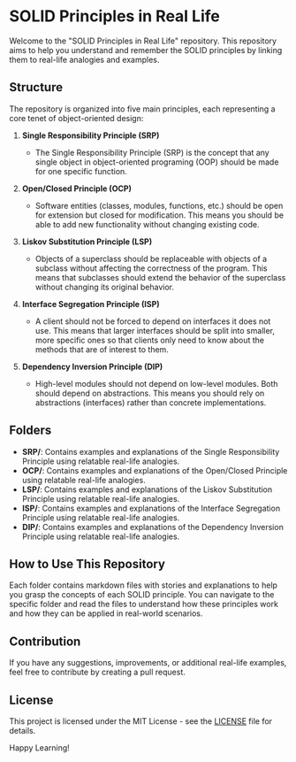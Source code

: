 # SOLID Principles in Real Life

Welcome to the "SOLID Principles in Real Life" repository. This repository aims to help you understand and remember the SOLID principles by linking them to real-life analogies and examples.

## Structure

The repository is organized into five main principles, each representing a core tenet of object-oriented design:

1. **Single Responsibility Principle (SRP)**
   - The Single Responsibility Principle (SRP) is the concept that any single object in object-oriented programing (OOP) should be made for one specific function.

2. **Open/Closed Principle (OCP)**
   - Software entities (classes, modules, functions, etc.) should be open for extension but closed for modification. This means you should be able to add new functionality without changing existing code.

3. **Liskov Substitution Principle (LSP)**
   - Objects of a superclass should be replaceable with objects of a subclass without affecting the correctness of the program. This means that subclasses should extend the behavior of the superclass without changing its original behavior.

4. **Interface Segregation Principle (ISP)**
   - A client should not be forced to depend on interfaces it does not use. This means that larger interfaces should be split into smaller, more specific ones so that clients only need to know about the methods that are of interest to them.

5. **Dependency Inversion Principle (DIP)**
   - High-level modules should not depend on low-level modules. Both should depend on abstractions. This means you should rely on abstractions (interfaces) rather than concrete implementations.

## Folders

- **SRP/**: Contains examples and explanations of the Single Responsibility Principle using relatable real-life analogies.
- **OCP/**: Contains examples and explanations of the Open/Closed Principle using relatable real-life analogies.
- **LSP/**: Contains examples and explanations of the Liskov Substitution Principle using relatable real-life analogies.
- **ISP/**: Contains examples and explanations of the Interface Segregation Principle using relatable real-life analogies.
- **DIP/**: Contains examples and explanations of the Dependency Inversion Principle using relatable real-life analogies.

## How to Use This Repository

Each folder contains markdown files with stories and explanations to help you grasp the concepts of each SOLID principle. You can navigate to the specific folder and read the files to understand how these principles work and how they can be applied in real-world scenarios.

## Contribution

If you have any suggestions, improvements, or additional real-life examples, feel free to contribute by creating a pull request.

## License

This project is licensed under the MIT License - see the [LICENSE](LICENSE) file for details.

Happy Learning!
